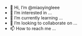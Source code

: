 - 👋 Hi, I’m @miaoyingleee
- 👀 I’m interested in ...
- 🌱 I’m currently learning ...
- 💞️ I’m looking to collaborate on ...
- 📫 How to reach me ...

<!---
miaoyingleee/miaoyingleee is a ✨ special ✨ repository because its `README.md` (this file) appears on your GitHub profile.
You can click the Preview link to take a look at your changes.
--->
